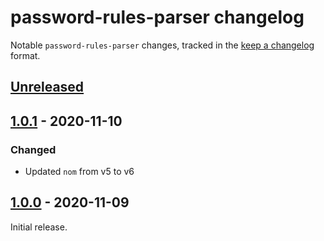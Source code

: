 # password-rules-parser changelog

Notable `password-rules-parser` changes, tracked in the [keep a changelog](https://keepachangelog.com/en/1.0.0/) format.

## [Unreleased]

## [1.0.1] - 2020-11-10

### Changed

* Updated `nom` from v5 to v6

## [1.0.0] - 2020-11-09

Initial release.

[Unreleased]: https://github.com/1Password/password-rules-parser/compare/v1.0.1...HEAD
[1.0.1]: https://github.com/1Password/password-rules-parser/releases/tag/v1.0.0...v1.0.1
[1.0.0]: https://github.com/1Password/password-rules-parser/releases/tag/v1.0.0
